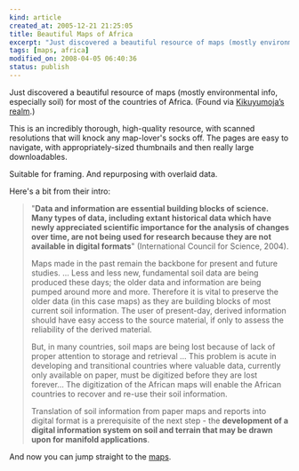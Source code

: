 ```yaml
--- 
kind: article
created_at: 2005-12-21 21:25:05
title: Beautiful Maps of Africa
excerpt: "Just discovered a beautiful resource of maps (mostly environmental info, especially soil) for most of the countries of Africa. "
tags: [maps, africa]
modified_on: 2008-04-05 06:40:36
status: publish
---
```


Just discovered a beautiful resource of maps (mostly environmental info, especially soil) for most of the countries of Africa.  (Found via <a href="http://blog.uhuru.de/?p=177">Kikuyumoja&#8217;s realm</a>.)

This is an incredibly thorough, high-quality resource, with scanned resolutions that will knock any map-lover's socks off.  The pages are easy to navigate, with appropriately-sized thumbnails and then really large downloadables. 

Suitable for framing. And repurposing with overlaid data. 

Here's a bit from their intro: 

<blockquote class="large">"<strong>Data and information are essential building blocks of science. Many types of data, including extant historical data which have newly appreciated scientific importance for the analysis of changes over time, are not being used for research because they are not available in digital formats</strong>" (International Council for Science, 2004).

Maps made in the past remain the backbone for present and future studies. ... Less and less new, fundamental soil data are being produced these days; the older data and information are being pumped around more and more. Therefore it is vital to preserve the older data (in this case maps) as they are building blocks of most current soil information. The user of present-day, derived information should have easy access to the source material, if only to assess the reliability of the derived material.

But, in many countries, soil maps are being lost because of lack of proper attention to storage and retrieval ... This problem is acute in developing and transitional countries where valuable data, currently only available on paper, must be digitized before they are lost forever... The digitization of the African maps will enable the African countries to recover and re-use their soil information.

Translation of soil information from paper maps and reports into digital format is a prerequisite of the next step - the <strong>development of a digital information system on soil and terrain that may be drawn upon for manifold applications</strong>.</blockquote>

And now you can jump straight to the <a href="http://eusoils.jrc.it/esdb_archive/EuDASM/Africa/indexes/map.htm">maps</a>.